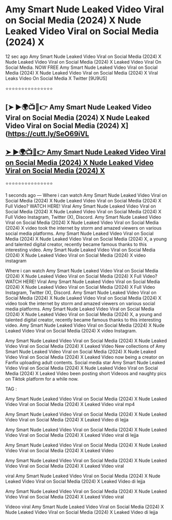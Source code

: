 ﻿# Amy Smart Nude Leaked Video Viral on Social Media (2024) X Nude Leaked Video Viral on Social Media (2024) X



12 sec ago Amy Smart Nude Leaked Video Viral on Social Media (2024) X Nude Leaked Video Viral on Social Media (2024) X Leaked Video Viral On Social Media. NOW FREE Amy Smart Nude Leaked Video Viral on Social Media (2024) X Nude Leaked Video Viral on Social Media (2024) X Viral Leaks Video On Social Media X Twitter [9U9US]

⭐⭐⭐⭐⭐⭐⭐⭐⭐⭐⭐⭐⭐⭐⭐

## [➤ ►🌍📺📱👉 Amy Smart Nude Leaked Video Viral on Social Media (2024) X Nude Leaked Video Viral on Social Media (2024) X](https://cutt.ly/SeO69iVL

## [➤ ►🌍📺📱👉 Amy Smart Nude Leaked Video Viral on Social Media (2024) X Nude Leaked Video Viral on Social Media (2024) X](https://cutt.ly/SeO69iVL)


⭐⭐⭐⭐⭐⭐⭐⭐⭐⭐⭐⭐⭐⭐⭐



1 seconds ago — Where i can watch Amy Smart Nude Leaked Video Viral on Social Media (2024) X Nude Leaked Video Viral on Social Media (2024) X Full Video? WATCH HERE! Viral Amy Smart Nude Leaked Video Viral on Social Media (2024) X Nude Leaked Video Viral on Social Media (2024) X Full Video Instagram, Twitter (X), Discord. Amy Smart Nude Leaked Video Viral on Social Media (2024) X Nude Leaked Video Viral on Social Media (2024) X video took the internet by storm and amazed viewers on various social media platforms. Amy Smart Nude Leaked Video Viral on Social Media (2024) X Nude Leaked Video Viral on Social Media (2024) X, a young and talented digital creator, recently became famous thanks to this interesting video. Amy Smart Nude Leaked Video Viral on Social Media (2024) X Nude Leaked Video Viral on Social Media (2024) X video instagram

Where i can watch Amy Smart Nude Leaked Video Viral on Social Media (2024) X Nude Leaked Video Viral on Social Media (2024) X Full Video? WATCH HERE! Viral Amy Smart Nude Leaked Video Viral on Social Media (2024) X Nude Leaked Video Viral on Social Media (2024) X Full Video Instagram, Twitter (X), Discord. Amy Smart Nude Leaked Video Viral on Social Media (2024) X Nude Leaked Video Viral on Social Media (2024) X video took the internet by storm and amazed viewers on various social media platforms. Amy Smart Nude Leaked Video Viral on Social Media (2024) X Nude Leaked Video Viral on Social Media (2024) X, a young and talented digital creator, recently became famous thanks to this interesting video. Amy Smart Nude Leaked Video Viral on Social Media (2024) X Nude Leaked Video Viral on Social Media (2024) X video Instagram.

Amy Smart Nude Leaked Video Viral on Social Media (2024) X Nude Leaked Video Viral on Social Media (2024) X Leaked Video New collections of Amy Smart Nude Leaked Video Viral on Social Media (2024) X Nude Leaked Video Viral on Social Media (2024) X Leaked Video now being a creator on Fanfix uploading adult contents. Social media star Amy Smart Nude Leaked Video Viral on Social Media (2024) X Nude Leaked Video Viral on Social Media (2024) X Leaked Video been posting short Videoos and naughty pics on Tiktok platform for a while now.

TAG :

 

Amy Smart Nude Leaked Video Viral on Social Media (2024) X Nude Leaked Video Viral on Social Media (2024) X Leaked Video viral mp4

 

Amy Smart Nude Leaked Video Viral on Social Media (2024) X Nude Leaked Video Viral on Social Media (2024) X Leaked Video di lejja

 

Amy Smart Nude Leaked Video Viral on Social Media (2024) X Nude Leaked Video Viral on Social Media (2024) X Leaked Video viral di lejja

 

Amy Smart Nude Leaked Video Viral on Social Media (2024) X Nude Leaked Video Viral on Social Media (2024) X Leaked Video

 

Amy Smart Nude Leaked Video Viral on Social Media (2024) X Nude Leaked Video Viral on Social Media (2024) X Leaked Video viral

 

viral Amy Smart Nude Leaked Video Viral on Social Media (2024) X Nude Leaked Video Viral on Social Media (2024) X Leaked Video di lejja

 

Amy Smart Nude Leaked Video Viral on Social Media (2024) X Nude Leaked Video Viral on Social Media (2024) X Leaked Video viral

 

Videoo viral Amy Smart Nude Leaked Video Viral on Social Media (2024) X Nude Leaked Video Viral on Social Media (2024) X Leaked Video di lejja